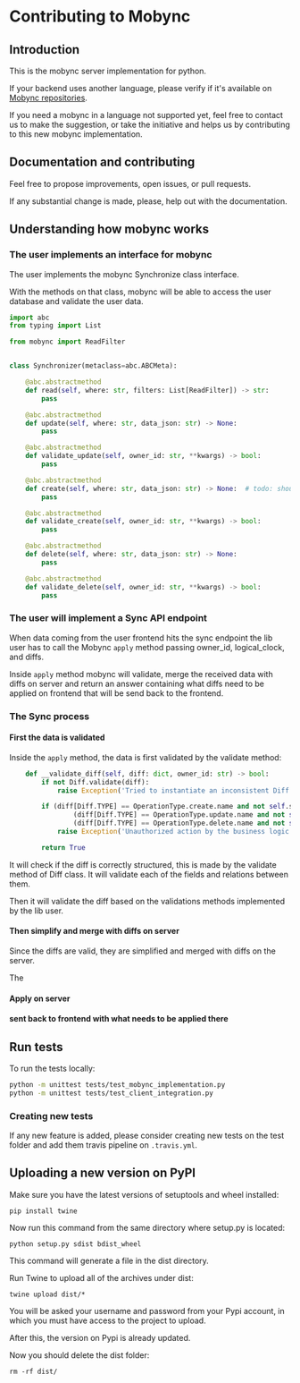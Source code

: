 # Contributing to Mobync

## Introduction

This is the mobync server implementation for python.

If your backend uses another language, please verify if it's available on [Mobync repositories](https://github.com/mobync/).

If you need a mobync in a language not supported yet, feel free to contact us to make the suggestion, or take the initiative and helps us by contributing to this new mobync implementation.

## Documentation and contributing

Feel free to propose improvements, open issues, or pull requests.

If any substantial change is made, please, help out with the documentation.

## Understanding how mobync works

### The user implements an interface for mobync

The user implements the mobync Synchronize class interface.

With the methods on that class, mobync will be able to access the user database and validate the user data.

```python
import abc
from typing import List

from mobync import ReadFilter


class Synchronizer(metaclass=abc.ABCMeta):

    @abc.abstractmethod
    def read(self, where: str, filters: List[ReadFilter]) -> str:
        pass

    @abc.abstractmethod
    def update(self, where: str, data_json: str) -> None:
        pass

    @abc.abstractmethod
    def validate_update(self, owner_id: str, **kwargs) -> bool:
        pass

    @abc.abstractmethod
    def create(self, where: str, data_json: str) -> None:  # todo: should receive dict?
        pass

    @abc.abstractmethod
    def validate_create(self, owner_id: str, **kwargs) -> bool:
        pass

    @abc.abstractmethod
    def delete(self, where: str, data_json: str) -> None:
        pass

    @abc.abstractmethod
    def validate_delete(self, owner_id: str, **kwargs) -> bool:
        pass
```

### The user will implement a Sync API endpoint

When data coming from the user frontend hits the sync endpoint the lib user has to call the Mobync `apply` method passing owner_id, logical_clock, and diffs.

Inside `apply` method mobync will validate, merge the received data with diffs on server and return an answer containing what diffs need to be applied on frontend that will be send back to the frontend.

### The Sync process

#### First the data is validated

Inside the `apply` method, the data is first validated by the validate method:

```python
    def __validate_diff(self, diff: dict, owner_id: str) -> bool:
        if not Diff.validate(diff):
            raise Exception('Tried to instantiate an inconsistent Diff.')

        if (diff[Diff.TYPE] == OperationType.create.name and not self.synchronizer.validate_create(owner_id, **diff)) or \
                (diff[Diff.TYPE] == OperationType.update.name and not self.synchronizer.validate_update(owner_id, **diff)) or \
                (diff[Diff.TYPE] == OperationType.delete.name and not self.synchronizer.validate_delete(owner_id, **diff)):
            raise Exception('Unauthorized action by the business logic.')

        return True
```

It will check if the diff is correctly structured, this is made by the validate method of Diff class. It will validate each of the fields and relations between them.

Then it will validate the diff based on the validations methods implemented by the lib user.

#### Then simplify and merge with diffs on server

Since the diffs are valid, they are simplified and merged with diffs on the server.

The 

#### Apply on server



#### sent back to frontend with what needs to be applied there

## Run tests

To run the tests locally:

```bash
python -m unittest tests/test_mobync_implementation.py
python -m unittest tests/test_client_integration.py
```

### Creating new tests

If any new feature is added, please consider creating new tests on the test folder and add them travis pipeline on `.travis.yml`.

## Uploading a new version on PyPI

Make sure you have the latest versions of setuptools and wheel installed:

```
pip install twine
```

Now run this command from the same directory where setup.py is located:

```
python setup.py sdist bdist_wheel
```

This command will generate a file in the dist directory.

Run Twine to upload all of the archives under dist:

```
twine upload dist/*
```

You will be asked your username and password from your Pypi account, in which you must have access to the project to upload.

After this, the version on Pypi is already updated. 

Now you should delete the dist folder:

```
rm -rf dist/
```
